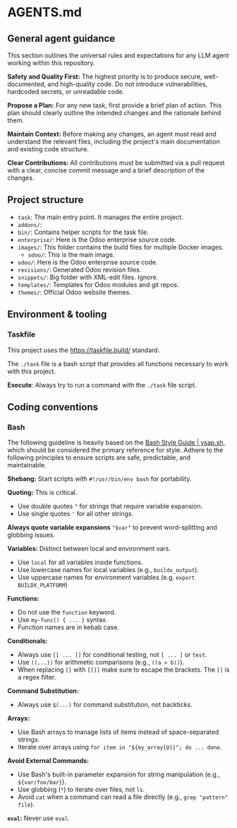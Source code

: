 # AGENTS.md

## General agent guidance

This section outlines the universal rules and expectations for any LLM agent working within this repository.

**Safety and Quality First:** The highest priority is to produce secure, well-documented, and high-quality code. Do not introduce vulnerabilities, hardcoded secrets, or unreadable code.

**Propose a Plan:** For any new task, first provide a brief plan of action. This plan should clearly outline the intended changes and the rationale behind them.

**Maintain Context:** Before making any changes, an agent must read and understand the relevant files, including the project's main documentation and existing code structure.

**Clear Contributions:** All contributions must be submitted via a pull request with a clear, concise commit message and a brief description of the changes.

## Project structure

- `task`: The main entry point. It manages the entire project.
- `addons/`: 
- `bin/`: Contains helper scripts for the task file.
- `enterprise/`: Here is the Odoo enterprise source code.
- `images/`: This folder contains the build files for multiple Docker images.
	- `odoo/`: This is the main image.
- `odoo/`: Here is the Odoo enterprise source code.
- `revisions/`: Generated Odoo revision files.
- `snippets/`: Big folder with XML-edit files. Ignore.
- `templates/`: Templates for Odoo modules and git repos.
- `themes/`: Official Odoo website themes.

## Environment & tooling

### Taskfile

This project uses the <https://taskfile.build/> standard.

The `./task` file is a bash script that provides all functions necessary to work with this project.

**Execute**: Always try to run a command with the `./task` file script.

## Coding conventions

### Bash

The following guideline is heavily based on the [Bash Style Guide | ysap.sh](https://style.ysap.sh/), which should be considered the primary reference for style. Adhere to the following principles to ensure scripts are safe, predictable, and maintainable.

**Shebang:** Start scripts with `#!/usr/bin/env bash` for portability.

**Quoting:** This is critical.

- Use double quotes `"` for strings that require variable expansion.
- Use single quotes `'` for all other strings.

**Always quote variable expansions** `"$var"` to prevent word-splitting and globbing issues.

**Variables:** Distinct between local and environment vars.

- Use `local` for all variables inside functions.
- Use lowercase names for local variables (e.g., `buildx_output`).
- Use uppercase names for environment variables (e.g. `export BUILDX_PLATFORM`)

**Functions:**

- Do not use the `function` keyword.
- Use `my-func() { ... }` syntax.
- Function names are in kebab case.

**Conditionals:**

- Always use `[[ ... ]]` for conditional testing, not `[ ... ]` or `test`.
- Use `((...))` for arithmetic comparisons (e.g., `((a > b))`).
- When replacing `[]` with `[[]]` make sure to escape the brackets. The `[]` is a regex filter.

**Command Substitution:**

- Always use `$(...)` for command substitution, not backticks.

**Arrays:**

- Use Bash arrays to manage lists of items instead of space-separated strings.
- Iterate over arrays using `for item in "${my_array[@]}"; do ... done`.

**Avoid External Commands:**

- Use Bash's built-in parameter expansion for string manipulation (e.g., `${var/foo/bar}`).
- Use globbing (`*`) to iterate over files, not `ls`.
- Avoid `cat` when a command can read a file directly (e.g., `grep "pattern" file`).

**`eval`:** Never use `eval`.